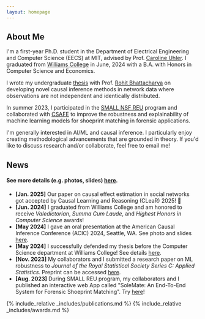 ```yaml
---
layout: homepage
---
```


## About Me

I'm a first-year Ph.D. student in the Department of Electrical Engineering and Computer Science (EECS) at MIT, advised by Prof. [Caroline Uhler](https://www.carolineuhler.com/). I graduated from [Williams College](https://williams.edu/) in June, 2024 with a B.A. with Honors in Computer Science and Economics.

I wrote my undergraduate [thesis](https://librarysearch.williams.edu/discovery/delivery/01WIL_INST:01WIL_SPECIAL/12406122570002786) with Prof. [Rohit Bhattacharya](https://rohit-bhattacharya.com/) on developing novel causal inference methods in network data where observations are not independent and identically distributed.

In summer 2023, I participated in the [SMALL NSF REU](https://math.williams.edu/small/) program and collaborated with [CSAFE](https://forensicstats.org/) to improve the robustness and explainability of machine learning models for shoeprint matching in forensic applications.

I'm generally interested in AI/ML and causal inference. I particularly enjoy creating methodological advancements that are grounded in theory. If you'd like to discuss research and/or collaborate, feel free to email me!

## News

#### See more details (e.g. photos, slides) [here](./news_detail).

- **[Jan. 2025]** Our paper on causal effect estimation in social networks got accepted by Causal Learning and Reasoning (CLeaR) 2025! 🎉
- **[Jun. 2024]** I graduated from Williams College and am honored to receive _Valedictorian_, _Summa Cum Laude_, and _Highest Honors in Computer Science_ awards!
- **[May 2024]** I gave an oral presentation at the American Causal Inference Conference (ACIC) 2024, Seattle, WA. See photo and slides [here](./news_detail/#acic-2024-oral).
- **[May 2024]** I successfully defended my thesis before the Computer Science department at Williams College! See details [here](./news_detail/#thesis-talk).
- **[Nov. 2023]** My collaborators and I submitted a research paper on ML robustness to _Journal of the Royal Statistical Society Series C: Applied Statistics_. Preprint can be accessed [here](https://arxiv.org/pdf/2405.14878).
- **[Aug. 2023]** During SMALL REU program, my collaborators and I published an interactive web App called "SoleMate: An End-To-End System for Forensic Shoeprint Matching". Try [here](https://solemate.streamlit.app/)!

{% include_relative _includes/publications.md %}
{% include_relative _includes/awards.md %}
